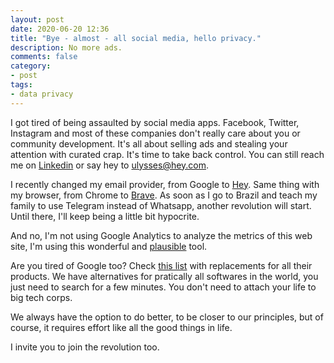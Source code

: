```yaml
---
layout: post
date: 2020-06-20 12:36
title: "Bye - almost - all social media, hello privacy."
description: No more ads.
comments: false
category: 
- post
tags:
- data privacy
---
```

I got tired of being assaulted by social media apps. Facebook, Twitter, Instagram and most of these companies don't really care about you or community development. It's all about selling ads and stealing your attention with curated crap. It's time to take back control. You can still reach me on [Linkedin](https://www.linkedin.com/in/ulymarins/) or say hey to ulysses@hey.com.

I recently changed my email provider, from Google to [Hey](https://hey.com/). Same thing with my browser, from Chrome to [Brave](https://brave.com/). As soon as I go to Brazil and teach my family to use Telegram instead of Whatsapp, another revolution will start. Until there, I'll keep being a little bit hypocrite.

And no, I'm not using Google Analytics to analyze the metrics of this web site, I'm using this wonderful and [plausible](https://plausible.io/) tool.

Are you tired of Google too? Check [this list](https://restoreprivacy.com/google-alternatives/) with replacements for all their products. We have alternatives for pratically all softwares in the world, you just need to search for a few minutes. You don't need to attach your life to big tech corps.

We always have the option to do better, to be closer to our principles, but of course, it requires effort like all the good things in life. 

I invite you to join the revolution too.



